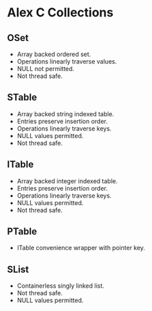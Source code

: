 # Alex C Collections

## OSet

* Array backed ordered set.
* Operations linearly traverse values.
* NULL not permitted.
* Not thread safe.

## STable

* Array backed string indexed table.
* Entries preserve insertion order.
* Operations linearly traverse keys.
* NULL values permitted.
* Not thread safe.

## ITable

* Array backed integer indexed table.
* Entries preserve insertion order.
* Operations linearly traverse keys.
* NULL values permitted.
* Not thread safe.

## PTable

* ITable convenience wrapper with pointer key.

## SList

* Containerless singly linked list.
* Not thread safe.
* NULL values permitted.


